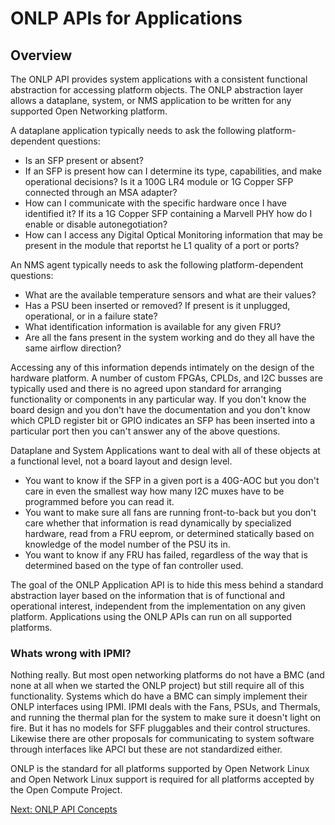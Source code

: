 # ONLP APIs for Applications

## Overview

The ONLP API provides system applications with a consistent functional abstraction for accessing platform objects.
The ONLP abstraction layer allows a dataplane, system, or NMS application to be written for any supported Open Networking platform.

A dataplane application typically needs to ask the following platform-dependent questions:

* Is an SFP present or absent?
* If an SFP is present how can I determine its type, capabilities, and make operational decisions? Is it a 100G LR4 module or 1G Copper SFP connected through an MSA adapter?
* How can I communicate with the specific hardware once I have identified it? If its a 1G Copper SFP containing a Marvell PHY how do I enable or disable autonegotiation?
* How can I access any Digital Optical Monitoring information that may be present in the module that reportst he L1 quality of a port or ports?

An NMS agent typically needs to ask the following platform-dependent questions:

* What are the available temperature sensors and what are their values?
* Has a PSU been inserted or removed? If present is it unplugged, operational, or in a failure state?
* What identification information is available for any given FRU?
* Are all the fans present in the system working and do they all have the same airflow direction?


Accessing any of this information depends intimately on the design of the hardware platform. A number of custom FPGAs, CPLDs, and I2C busses are typically used and there is no agreed upon standard for arranging functionality or components in any particular way.
If you don't know the board design and you don't have the documentation and you don't know which CPLD register bit or GPIO indicates an SFP has been inserted into a particular port then you can't answer any of the above questions.

Dataplane and System Applications want to deal with all of these objects at a functional level, not a board layout and design level.
* You want to know if the SFP in a given port is a 40G-AOC but you don't care in even the smallest way how many I2C muxes have to be programmed before you can read it.
* You want to make sure all fans are running front-to-back but you don't care whether that information is read dynamically by specialized hardware, read from a FRU eeprom, or determined statically based on knowledge of the model number of the PSU its in.
* You want to know if any FRU has failed, regardless of the way that is determined based on the type of fan controller used.

The goal of the ONLP Application API is to hide this mess behind a standard abstraction layer based on the information that is of functional and operational interest, independent from the implementation on any given platform.
Applications using the ONLP APIs can run on all supported platforms.

### Whats wrong with IPMI?

Nothing really. But most open networking platforms do not have a BMC (and none at all when we started the ONLP project) but still require all of this functionality. Systems which do have a BMC can simply implement their ONLP interfaces using IPMI.
IPMI deals with the Fans, PSUs, and Thermals, and running the thermal plan for the system to make sure it doesn't light on fire. But it has no models for SFF pluggables and their control structures.
Likewise there are other proposals for communicating to system software through interfaces like APCI but these are not standardized either.

ONLP is the standard for all platforms supported by Open Network Linux and Open Network Linux support is required for all platforms accepted by the Open Compute Project.

[Next: ONLP API Concepts](http://opencomputeproject.github.io/OpenNetworkLinux/onlp/applications/concepts)
